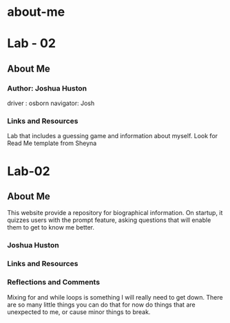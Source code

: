 # about-me

# Lab - 02

## About Me

### Author: Joshua Huston
driver : osborn
navigator: Josh


### Links and Resources
Lab that includes a guessing game and information about myself.
Look for Read Me template from Sheyna


# Lab-02

## About Me
This website provide a repository for biographical information. On startup, it quizzes users with the prompt feature, asking questions that will enable them to get to know me better.

### Joshua Huston

### Links and Resources


### Reflections and Comments
Mixing for and while loops is something I will really need to get down. There are so many little things you can do that for now do things that are unexpected to me, or cause minor things to break.
